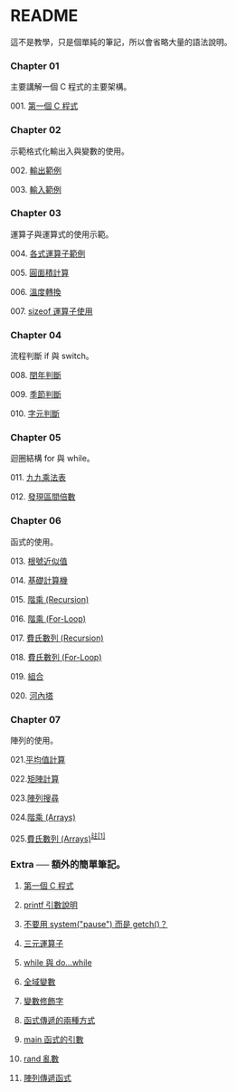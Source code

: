 ﻿# README

這不是教學，只是個單純的筆記，所以會省略大量的語法說明。

### Chapter 01

主要講解一個 C 程式的主要架構。

001\. [第一個 C 程式](https://github.com/TakeOver5/C/blob/master/demo/Chapter-01/001.HelloWorld/HelloWorld.cpp)

### Chapter 02

示範格式化輸出入與變數的使用。

002\. [輸出範例](https://github.com/TakeOver5/C/blob/master/demo/Chapter-02/002.PrintVar/PrintVar.cpp)

003\. [輸入範例](https://github.com/TakeOver5/C/blob/master/demo/Chapter-02/003.ScanVar/ScanVar.cpp)  

### Chapter 03

運算子與運算式的使用示範。

004\. [各式運算子範例](https://github.com/TakeOver5/C/blob/master/demo/Chapter-03/004.BaseOperation/BaseOperation.cpp)

005\. [圓面積計算](https://github.com/TakeOver5/C/blob/master/demo/Chapter-03/005.CircularArea/CircularArea.cpp)

006\. [溫度轉換](https://github.com/TakeOver5/C/blob/master/demo/Chapter-03/006.TemperatureConversion/TemperatureConversion.cpp)

007\. [sizeof 運算子使用](https://github.com/TakeOver5/C/blob/master/demo/Chapter-03/007.Sizeof/Sizeof.cpp)

### Chapter 04

流程判斷 if 與 switch。

008\. [閏年判斷](https://github.com/TakeOver5/C/blob/master/demo/Chapter-04/008.LeapYearJudgment/LeapYearJudgment.cpp)

009\. [季節判斷](https://github.com/TakeOver5/C/blob/master/demo/Chapter-04/009.SeasonJudgment/SeasonJudgment.cpp)

010\. [字元判斷](https://github.com/TakeOver5/C/blob/master/demo/Chapter-04/010.InputCharacterJudgement/InputCharacterJudgement.cpp)

### Chapter 05

迴圈結構 for 與 while。

011\. [九九乘法表](https://github.com/TakeOver5/C/blob/master/demo/Chapter-05/011.NineNineTable/NineNineTable.cpp)

012\. [發現區間倍數](https://github.com/TakeOver5/C/blob/master/demo/Chapter-05/012.FindNumberMultiples/FindNumberMultiples.cpp)

### Chapter 06

函式的使用。

013\. [根號近似值](https://github.com/TakeOver5/C/blob/master/demo/Chapter-06/013.SquareRoot/SquareRoot.cpp)

014\. [基礎計算機](https://github.com/TakeOver5/C/blob/master/demo/Chapter-06/014.BasicCalculator/BasicCalculator.cpp)

015\. [階乘 (Recursion)](https://github.com/TakeOver5/C/blob/master/demo/Chapter-06/015.Factoraial(Recursion)/Factoraial.cpp)

016\. [階乘 (For-Loop)](https://github.com/TakeOver5/C/blob/master/demo/Chapter-06/016.Factoraial(For-Loop)/Factoraial.cpp)

017\. [費氏數列 (Recursion)](https://github.com/TakeOver5/C/blob/master/demo/Chapter-06/017.FibonacciSeries(Recursion)/FibonacciSeries.cpp)

018\. [費氏數列 (For-Loop)](https://github.com/TakeOver5/C/blob/master/demo/Chapter-06/018.FibonacciSeries(For-Loop)/FibonacciSeries.cpp)

019\. [組合](https://github.com/TakeOver5/C/blob/master/demo/Chapter-06/019.Combination/Combination.cpp)

020\. [河內塔](https://github.com/TakeOver5/C/blob/master/demo/Chapter-06/020.Hanoi/Hanoi.cpp)

### Chapter 07

陣列的使用。

021\.[平均值計算](https://github.com/TakeOver5/C/blob/master/demo/Chapter-07/021.AverageValue/AverageValue.cpp)

022\.[矩陣計算](https://github.com/TakeOver5/C/blob/master/demo/Chapter-07/022.Matrix/Matrix.cpp)

023\.[陣列搜尋](https://github.com/TakeOver5/C/blob/master/demo/Chapter-07/023.SearchArray/SearchArray.cpp)

024\.[階乘 (Arrays)](https://github.com/TakeOver5/C/blob/master/demo/Chapter-07/024.Factorial(Arrays)/Factorial.cpp)

025\.[費氏數列 (Arrays)](https://github.com/TakeOver5/C/blob/master/demo/Chapter-07/025.FibonacciSeries(Arrays)/FibonacciSeries.cpp)<sup><a href="https://www.evernote.com/shard/s504/sh/a740b69f-e466-4b29-8a3c-2ae5296ef06e/8aec7f16e77fd883d51020f579eaf191">註[1]</a></sup>

### Extra ── 額外的簡單筆記。

001. [第一個 C 程式](https://www.evernote.com/shard/s504/sh/9ce14898-097a-4a2c-b235-6cf428a4a0ed/88a697b232adefb2bfd315bdfdd6595e)

002. [printf 引數說明](https://www.evernote.com/shard/s504/sh/e64fc2b2-da0c-4e58-bda4-05084a20993c/3ee53868ba2ab8ddc1173c574902a329)

003. [不要用 system("pause") 而是 getch()？](https://www.evernote.com/shard/s504/sh/3510a36b-f908-4176-b7bf-c659d7b67954/db2dab6438e9c1f52dd1d4270253aa46)

004. [三元運算子](https://www.evernote.com/shard/s504/sh/39237393-9fea-4ad9-9f31-c4fe5c1abfdd/252aa3962a15adcd6ca784a7d0581ea1)

005. [while 與 do...while](https://www.evernote.com/shard/s504/sh/6fbefe40-acf5-4a0e-990c-582a0019b205/9a3f9be1597c890c226a4902600e09e0)

006. [全域變數](https://www.evernote.com/shard/s504/sh/88f8b6e1-041f-419b-80e4-aefab7995361/f545878e50ffbf49f6def4b6122bf1bd)

007. [變數修飾字](https://www.evernote.com/shard/s504/sh/202e3ca4-bfc3-4714-aa35-f3c8bde3ecee/506412e8a072d343ac7ce53731836624)

008. [函式傳遞的兩種方式](https://www.evernote.com/shard/s504/sh/4fb84c99-29cb-4911-85a0-f970d07de3b1/56173dc31cdf2ed1b2bd864f699e4514)

009. [main 函式的引數](https://www.evernote.com/shard/s504/sh/a52d88e7-a9dc-4946-ad6c-4291f93e0526/4cc00b983b3ddf7c5c9350fa83318fee)

010. [rand 亂數](https://www.evernote.com/shard/s504/sh/879f094c-80ff-44c0-9c0b-603e2966fd79/b53e86a04d834c5e8f76464b9437ba54)

011. [陣列傳遞函式](https://www.evernote.com/shard/s504/sh/29f7cf6f-295a-4908-8f6b-481eed13313c/969453e29b9dc77392f50aa9ce7c2200)

